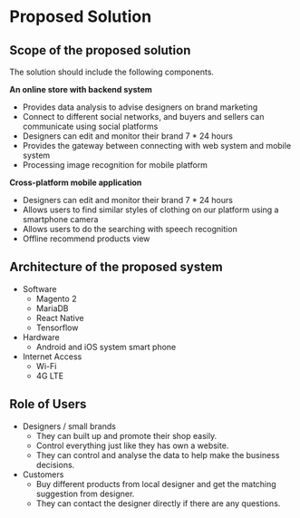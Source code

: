 # Proposed Solution

<!--
After the introductory chapter, it seems fairly common to 
include a chapter that reviews the literature and 
introduces methodology used throughout the thesis.
-->

## Scope of the proposed solution

The solution should include the following components.

**An online store with backend system**

- Provides data analysis to advise designers on brand marketing
- Connect to different social networks, and buyers and sellers can communicate using social platforms
- Designers can edit and monitor their brand 7 * 24 hours
- Provides the gateway between connecting with web system and mobile system
- Processing image recognition for mobile platform

**Cross-platform mobile application**

- Designers can edit and monitor their brand 7 * 24 hours
- Allows users to find similar styles of clothing on our platform using a smartphone camera
- Allows users to do the searching with speech recognition
- Offline recommend products view

## Architecture of the proposed system

- Software
  - Magento 2
  - MariaDB
  - React Native
  - Tensorflow
- Hardware
  - Android and iOS system smart phone
- Internet Access
  - Wi-Fi
  - 4G LTE

## Role of Users

- Designers / small brands
  - They can built up and promote their shop easily. 
  - Control everything just like they has own a website. 
  - They can control and analyse the data to  help make the business decisions.
- Customers
  - Buy different products from local designer and get the matching suggestion from designer. 
  - They can contact the designer directly if there are any questions.
  